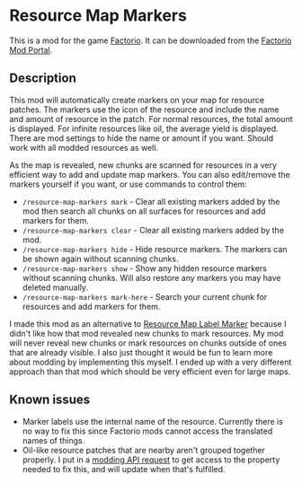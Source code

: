 # Resource Map Markers

This is a mod for the game [Factorio](https://www.factorio.com/). It can be downloaded from the [Factorio Mod Portal](https://mods.factorio.com/mod/sonaxaton-resource-map-markers).

## Description

This mod will automatically create markers on your map for resource patches. The markers use the icon of the resource and include the name and amount of resource in the patch. For normal resources, the total amount is displayed. For infinite resources like oil, the average yield is displayed. There are mod settings to hide the name or amount if you want. Should work with all modded resources as well.

As the map is revealed, new chunks are scanned for resources in a very efficient way to add and update map markers. You can also edit/remove the markers yourself if you want, or use commands to control them:

* `/resource-map-markers mark` - Clear all existing markers added by the mod then search all chunks on all surfaces for resources and add markers for them.
* `/resource-map-markers clear` - Clear all existing markers added by the mod.
* `/resource-map-markers hide` - Hide resource markers. The markers can be shown again without scanning chunks.
* `/resource-map-markers show` - Show any hidden resource markers without scanning chunks. Will also restore any markers you may have deleted manually.
* `/resource-map-markers mark-here` - Search your current chunk for resources and add markers for them.

I made this mod as an alternative to [Resource Map Label Marker](https://mods.factorio.com/mod/resourceMarker) because I didn't like how that mod revealed new chunks to mark resources. My mod will never reveal new chunks or mark resources on chunks outside of ones that are already visible. I also just thought it would be fun to learn more about modding by implementing this myself. I ended up with a very different approach than that mod which should be very efficient even for large maps.

## Known issues

* Marker labels use the internal name of the resource. Currently there is no way to fix this since Factorio mods cannot access the translated names of things.
* Oil-like resource patches that are nearby aren't grouped together properly. I put in a [modding API request](https://forums.factorio.com/viewtopic.php?f=28&t=84405) to get access to the property needed to fix this, and will update when that's fulfilled.
